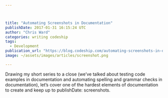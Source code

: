 ```yaml
---



title: "Automating Screenshots in Documentation"
publishDate: 2017-01-31 16:15:24 UTC
author: "Chris Ward"
categories: writing codeship
tags:
  - Development
publication_url: "https://blog.codeship.com/automating-screenshots-in-documentation/"
image: ~/assets/images/articles/screenshot.png

---
```

Drawing my short series to a close (we’ve talked about testing code examples in documentation and automating spelling and grammar checks in documentation), let’s cover one of the hardest elements of documentation to create and keep up to publishDate: screenshots.


